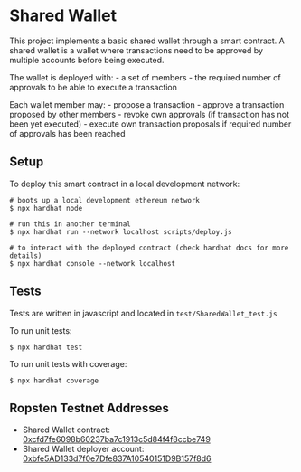 # Shared Wallet

This project implements a basic shared wallet through a smart contract.
A shared wallet is a wallet where transactions need to be approved by multiple accounts before being executed.

The wallet is deployed with: - a set of members - the required number of approvals to be able to execute a transaction

Each wallet member may: - propose a transaction - approve a transaction proposed by other members - revoke own approvals (if transaction has not been yet executed) - execute own transaction proposals if required number of approvals has been reached

## Setup

To deploy this smart contract in a local development network:

```shell
# boots up a local development ethereum network
$ npx hardhat node

# run this in another terminal
$ npx hardhat run --network localhost scripts/deploy.js

# to interact with the deployed contract (check hardhat docs for more details)
$ npx hardhat console --network localhost
```

## Tests

Tests are written in javascript and located in `test/SharedWallet_test.js`

To run unit tests:

```shell
$ npx hardhat test
```

To run unit tests with coverage:
```shell
$ npx hardhat coverage
```

## Ropsten Testnet Addresses

- Shared Wallet contract: [0xcfd7fe6098b60237ba7c1913c5d84f4f8ccbe749](https://ropsten.etherscan.io/address/0xcfd7fe6098b60237ba7c1913c5d84f4f8ccbe749)
- Shared Wallet deployer account: [0xbfe5AD133d7f0e7Dfe837A10540151D9B157f8d6](https://ropsten.etherscan.io/address/0xbfe5AD133d7f0e7Dfe837A10540151D9B157f8d6)